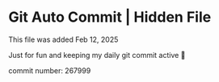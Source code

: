 # Git Auto Commit | Hidden File

This file was added Feb 12, 2025

Just for fun and keeping my daily git commit active 🤪

commit number: 267999
